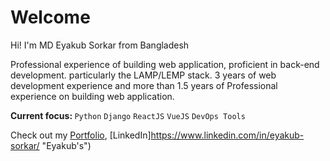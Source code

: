 # Welcome

Hi! I'm MD Eyakub Sorkar from Bangladesh

Professional experience of building web application, proficient in back-end development. particularly the LAMP/LEMP stack. 3 years of web development experience and more than 1.5 years of Professional experience on building web application.

<b>Current focus: </b> `Python` `Django`  `ReactJS`   `VueJS`  `DevOps Tools`

Check out my [Portfolio](http://about.eyakub.me "Eyakub's Portfolio"), [LinkedIn]https://www.linkedin.com/in/eyakub-sorkar/ "Eyakub's")
